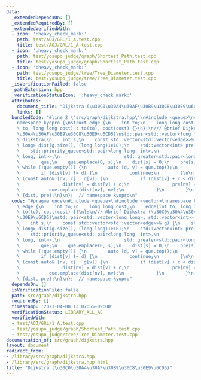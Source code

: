 ```yaml
---
data:
  _extendedDependsOn: []
  _extendedRequiredBy: []
  _extendedVerifiedWith:
  - icon: ':heavy_check_mark:'
    path: test/AOJ/GRL/1_A.test.cpp
    title: test/AOJ/GRL/1_A.test.cpp
  - icon: ':heavy_check_mark:'
    path: test/yosupo_judge/graph/Shortest_Path.test.cpp
    title: test/yosupo_judge/graph/Shortest_Path.test.cpp
  - icon: ':heavy_check_mark:'
    path: test/yosupo_judge/tree/Tree_Diameter.test.cpp
    title: test/yosupo_judge/tree/Tree_Diameter.test.cpp
  _isVerificationFailed: false
  _pathExtension: hpp
  _verificationStatusIcon: ':heavy_check_mark:'
  attributes:
    document_title: "Dijkstra (\u30C0\u30A4\u30AF\u30B9\u30C8\u30E9\u6CD5)"
    links: []
  bundledCode: "#line 2 \"src/graph/dijkstra.hpp\"\n#include <queue>\n#include <vector>\n\
    namespace kyopro {\nstruct edge {\n    int to;\n    long long cost;\n    edge(int\
    \ to, long long cost) : to(to), cost(cost) {}\n};\n/// @brief Dijkstra (\u30C0\
    \u30A4\u30AF\u30B9\u30C8\u30E9\u6CD5)\nstd::pair<std::vector<long long>, std::vector<int>>\
    \ dijkstra(\n    int s,\n    const std::vector<std::vector<edge>>& g) {\n    std::vector<long\
    \ long> dist(g.size(), (long long)1e18);\n    std::vector<int> pre(g.size(), -1);\n\
    \    std::priority_queue<std::pair<long long, int>,\n                        std::vector<std::pair<long\
    \ long, int>>,\n                        std::greater<std::pair<long long, int>>>\n\
    \        que;\n    que.emplace(0, s);\n    dist[s] = 0;\n    pre[s] = s;\n   \
    \ while (!que.empty()) {\n        auto [d, v] = que.top();\n        que.pop();\n\
    \        if (dist[v] != d) {\n            continue;\n        }\n\n        for\
    \ (const auto& [nv, c] : g[v]) {\n            if (dist[v] + c < dist[nv]) {\n\
    \                dist[nv] = dist[v] + c;\n                pre[nv] = v;\n     \
    \           que.emplace(dist[nv], nv);\n            }\n        }\n    }\n    return\
    \ {dist, pre};\n}\n};  // namespace kyopro\n"
  code: "#pragma once\n#include <queue>\n#include <vector>\nnamespace kyopro {\nstruct\
    \ edge {\n    int to;\n    long long cost;\n    edge(int to, long long cost) :\
    \ to(to), cost(cost) {}\n};\n/// @brief Dijkstra (\u30C0\u30A4\u30AF\u30B9\u30C8\
    \u30E9\u6CD5)\nstd::pair<std::vector<long long>, std::vector<int>> dijkstra(\n\
    \    int s,\n    const std::vector<std::vector<edge>>& g) {\n    std::vector<long\
    \ long> dist(g.size(), (long long)1e18);\n    std::vector<int> pre(g.size(), -1);\n\
    \    std::priority_queue<std::pair<long long, int>,\n                        std::vector<std::pair<long\
    \ long, int>>,\n                        std::greater<std::pair<long long, int>>>\n\
    \        que;\n    que.emplace(0, s);\n    dist[s] = 0;\n    pre[s] = s;\n   \
    \ while (!que.empty()) {\n        auto [d, v] = que.top();\n        que.pop();\n\
    \        if (dist[v] != d) {\n            continue;\n        }\n\n        for\
    \ (const auto& [nv, c] : g[v]) {\n            if (dist[v] + c < dist[nv]) {\n\
    \                dist[nv] = dist[v] + c;\n                pre[nv] = v;\n     \
    \           que.emplace(dist[nv], nv);\n            }\n        }\n    }\n    return\
    \ {dist, pre};\n}\n};  // namespace kyopro"
  dependsOn: []
  isVerificationFile: false
  path: src/graph/dijkstra.hpp
  requiredBy: []
  timestamp: '2023-04-08 13:07:55+09:00'
  verificationStatus: LIBRARY_ALL_AC
  verifiedWith:
  - test/AOJ/GRL/1_A.test.cpp
  - test/yosupo_judge/graph/Shortest_Path.test.cpp
  - test/yosupo_judge/tree/Tree_Diameter.test.cpp
documentation_of: src/graph/dijkstra.hpp
layout: document
redirect_from:
- /library/src/graph/dijkstra.hpp
- /library/src/graph/dijkstra.hpp.html
title: "Dijkstra (\u30C0\u30A4\u30AF\u30B9\u30C8\u30E9\u6CD5)"
---
```

